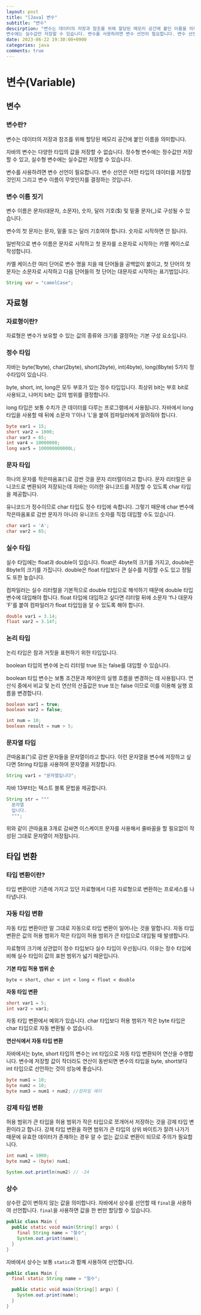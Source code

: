 ```yaml
---
layout: post
title: "[Java] 변수"
subtitle: "변수"
descirption: "변수는 데이터의 저장과 참조를 위해 할당된 메모리 공간에 붙인 이름을 의미합니다. 자바의 변수는 다양한 타입의 값을 저장할 수 없습니다. 정수형 변수에는 정수값만 저장할 수 있고, 실수형
변수에는 실수값만 저장할 수 있습니다. 변수를 사용하려면 변수 선언이 필요합니다. 변수 선언은 어떤 타입의 데이터를 저장할 것인지 그리고 변수 이름이 무엇인지를 결정하는 것입니다. 자료형은 변수가 보유할 수 있는 값의 종류와 크기를 결정하는 기본 구성 요소입니다."
date: 2023-06-22 19:30:00+0900
categories: java
comments: true
---
```


# 변수(Variable)

## 변수

### 변수란?

변수는 데이터의 저장과 참조를 위해 할당된 메모리 공간에 붙인 이름을 의미합니다.

자바의 변수는 다양한 타입의 값을 저장할 수 없습니다. 정수형 변수에는 정수값만 저장할 수 있고, 실수형
변수에는 실수값만 저장할 수 있습니다.

변수를 사용하려면 변수 선언이 필요합니다. 변수 선언은 어떤 타입의 데이터를 저장할 것인지 그리고 변수 이름이 무엇인지를 결정하는 것입니다.

### 변수 이름 짓기

변수 이름은 문자(대문자, 소문자), 숫자, 달러 기호($) 및 밑줄 문자(\_)로 구성될 수 있습니다.

변수의 첫 문자는 문자, 밑줄 또는 달러 기호여야 합니다. 숫자로 시작하면 안 됩니다.

일반적으로 변수 이름은 문자로 시작하고 첫 문자를 소문자로 시작하는 카멜 케이스로 작성합니다.

카멜 케이스란 여러 단어로 변수 명을 지을 때 단어들을 공백없이 붙이고, 첫 단어의 첫 문자는 소문자로 시작하고 다음 단어들의 첫 단어는 대문자로 시작하는 표기법입니다.

```java
String var = "camelCase";
```

## 자료형

### 자료형이란?

자료형은 변수가 보유할 수 있는 값의 종류와 크기를 결정하는 기본 구성 요소입니다.

### 정수 타입

자바는 byte(1byte), char(2byte), short(2byte), int(4byte), long(8byte) 5가지 정수타입이 있습니다.

byte, short, int, long은 모두 부호가 있는 정수 타입입니다. 최상위 bit는 부호 bit로 사용되고, 나머지 bit는 값의 범위를 결정합니다.

long 타입은 보통 수치가 큰 데이터를 다루는 프로그램에서 사용됩니다. 자바에서 long 타입을 사용할 때 뒤에 소문자 'l'이나 'L'을 붙여 컴파일러에게 알려줘야 합니다.

```java
byte var1 = 15;
short var2 = 1000;
char var3 = 65;
int var4 = 10000000;
long var5 = 100000000000L;
```

### 문자 타입

하나의 문자를 작은따옴표(')로 감싼 것을 문자 리터럴이라고 합니다. 문자 리터럴은 유니코드로 변환되어 저장되는데 자바는 이러한 유니코드를 저장할 수 있도록 char 타입을 제공합니다.

유니코드가 정수이므로 char 타입도 정수 타입에 속합니다. 그렇기 때문에 char 변수에 작은따옴표로 감싼 문자가 아니라 유니코드 숫자를 직접 대입할 수도 있습니다.

```java
char var1 = 'A';
char var2 = 65;
```

### 실수 타입

실수 타입에는 float과 double이 있습니다. float은 4byte의 크기를 가지고, double은 8byte의 크기를 가집니다. double은 float 타입보다 큰 실수를 저장할 수도 있고 정밀도 또한 높습니다.

컴파일러는 실수 리터럴을 기본적으로 double 타입으로 해석하기 때문에 double 타입 변수에 대입해야 합니다. float 타입에 대입하고 싶다면 리터럴 뒤에 소문자 'f나 대문자 'F'를 붙여 컴파일러가 float 타입임을 알 수 있도록 해야 합니다.

```java
double var1 = 3.14;
float var2 = 3.14f;
```

### 논리 타입

논리 타입은 참과 거짓을 표현하기 위한 타입입니다.

boolean 타입의 변수에 논리 리터럴 true 또는 false를 대입할 수 있습니다.

boolean 타입 변수는 보통 조건문과 제어문의 실행 흐름을 변경하는 데 사용됩니다. 연산식 중에서 비교 및 논리 연산의 산출값은 true 또는 false 이므로 이를 이용해 실행 흐름을 변경합니다.

```java
boolean var1 = true;
boolean var2 = false;

int num = 10;
boolean result = num > 5;

```

### 문자열 타입

큰따옴표(")로 감싼 문자들을 문자열이라고 합니다. 이런 문자열을 변수에 저장하고 싶다면 String 타입을 사용하여 문자열을 저장합니다.

```java
String var1 = "문자열입니다";
```

자바 13부터는 텍스트 블록 문법을 제공합니다.

```java
String str = """
  문자열
  입니다.
  """;
```

위와 같이 큰따옴표 3개로 감싸면 이스케이프 문자를 사용해서 줄바꿈을 할 필요없이 작성된 그대로 문자열이 저장됩니다.

## 타입 변환

### 타입 변환이란?

타입 변환이란 기존에 가지고 있던 자료형에서 다른 자료형으로 변환하는 프로세스를 나타냅니다.

### 자동 타입 변환

자동 타입 변환이란 말 그대로 자동으로 타입 변환이 일어나는 것을 말합니다. 자동 타입 변환은 값의 허용 범위가 작은 타입이 허용 범위가 큰 타입으로 대입될 때 발생합니다.

자료형의 크기에 상관없이 정수 타입보다 실수 타입이 우선됩니다. 이유는 정수 타입에 비해 실수 타입이 값의 표현 범위가 넓기 때문입니다.

**기본 타입 허용 범위 순**

```
byte < short, char < int < long < float < double
```

**자동 타입 변환**

```java
short var1 = 5;
int var2 = var1;
```

자동 타입 변환에서 예외가 있습니다. char 타입보다 허용 범위가 작은 byte 타입은 char 타입으로 자동 변환될 수 없습니다.

**연산식에서 자동 타입 변환**

자바에서는 byte, short 타입의 변수는 int 타입으로 자동 타입 변환되어 연산을 수행합니다. 변수에 저장할 값이 작더라도 연산이 동반되면 변수의 타입을 byte, short보다 int 타입으로 선언하는 것이 성능에 좋습니다.

```java
byte num1 = 10;
byte num2 = 10;
byte num3 = num1 + num2; //컴파일 에러
```

### 강제 타입 변환

허용 범위가 큰 타입을 허용 범위가 작은 타입으로 쪼개어서 저장하는 것을 강제 타입 변환이라고 합니다. 강제 타입 변환을 하면 범위가 큰 타입의 상위 바이트가 잘려 나가기 때문에 유효한 데이터가 존재하는 경우 알 수 없는 값으로 변환이 되므로 주의가 필요합니다.

```java
int num1 = 1000;
byte num2 = (byte) num1;

System.out.println(num2) // -24
```

### 상수

상수란 값이 변하지 않는 값을 의미합니다. 자바에서 상수를 선언할 때 `final`을 사용하여 선언합니다. `final`을 사용하면 값을 한 번만 할당할 수 있습니다.

```java
public class Main {
  public static void main(String[] args) {
    final String name = "철수";
    System.out.print(name);
  }
}
```

자바에서 상수는 보통 `static`과 함꼐 사용하여 선언합니다.

```java
public class Main {
  final static String name = "철수";

  public static void main(String[] args) {
    System.out.print(name);
  }
}
```
